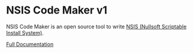# NSIS Code Maker v1
NSIS Code Maker is an open source tool to write [NSIS (Nullsoft Scriptable Install System)](https://nsis.sourceforge.io "NSIS (Nullsoft Scriptable Install System)").


[Full Documentation](https://centillionware.com/nsismaker/ "Full Documentation")






